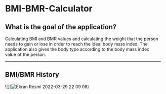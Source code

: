 # BMI-BMR-Calculator

## What is the goal of the application?

Calculating BMI and BMR values and calculating the weight that the person needs to gain or lose in order to reach the ideal body mass index. The application also gives the body type according to the body mass index value of the person.

---

## BMI/BMR History

![](![Ekran Resmi 2022-03-29 22 09 06](https://user-images.githubusercontent.com/91677453/160688865-546e032f-23c7-4e0b-8275-d9b494f3173a.png))



